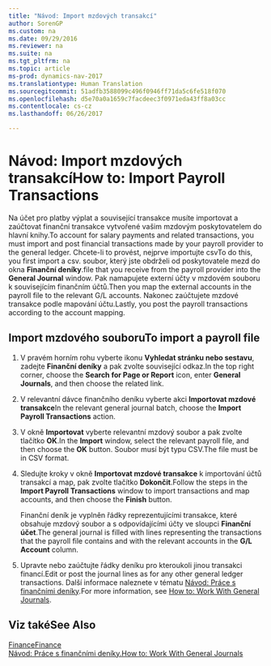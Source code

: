 ```yaml
---
title: "Návod: Import mzdových transakcí"
author: SorenGP
ms.custom: na
ms.date: 09/29/2016
ms.reviewer: na
ms.suite: na
ms.tgt_pltfrm: na
ms.topic: article
ms-prod: dynamics-nav-2017
ms.translationtype: Human Translation
ms.sourcegitcommit: 51adfb3588099c496f0946ff71da5c6fe518f070
ms.openlocfilehash: d5e70a0a1659c7facdeec3f0971eda43ff8a03cc
ms.contentlocale: cs-cz
ms.lasthandoff: 06/26/2017

---
```


# <a name="how-to-import-payroll-transactions"></a><span data-ttu-id="5b8db-102">Návod: Import mzdových transakcí</span><span class="sxs-lookup"><span data-stu-id="5b8db-102">How to: Import Payroll Transactions</span></span>
<span data-ttu-id="5b8db-103">Na účet pro platby výplat a související transakce musíte importovat a zaúčtovat finanční transakce vytvořené vašim mzdovým poskytovatelem do hlavní knihy.</span><span class="sxs-lookup"><span data-stu-id="5b8db-103">To account for salary payments and related transactions, you must import and post financial transactions made by your payroll provider to the general ledger.</span></span> <span data-ttu-id="5b8db-104">Chcete-li to provést, nejprve importujte csv</span><span class="sxs-lookup"><span data-stu-id="5b8db-104">To do this, you first import a csv.</span></span> <span data-ttu-id="5b8db-105">soubor, který jste obdrželi od poskytovatele mezd do okna **Finanční deníky**.</span><span class="sxs-lookup"><span data-stu-id="5b8db-105">file that you receive from the payroll provider into the **General Journal** window.</span></span> <span data-ttu-id="5b8db-106">Pak namapujete externí účty v mzdovém souboru k souvisejícím finančním účtů.</span><span class="sxs-lookup"><span data-stu-id="5b8db-106">Then you map the external accounts in the payroll file to the relevant G/L accounts.</span></span> <span data-ttu-id="5b8db-107">Nakonec zaúčtujete mzdové transakce podle mapování účtu.</span><span class="sxs-lookup"><span data-stu-id="5b8db-107">Lastly, you post the payroll transactions according to the account mapping.</span></span>

## <a name="to-import-a-payroll-file"></a><span data-ttu-id="5b8db-108">Import mzdového souboru</span><span class="sxs-lookup"><span data-stu-id="5b8db-108">To import a payroll file</span></span>
1. <span data-ttu-id="5b8db-109">V pravém horním rohu vyberte ikonu **Vyhledat stránku nebo sestavu**, zadejte **Finanční deníky** a pak zvolte související odkaz.</span><span class="sxs-lookup"><span data-stu-id="5b8db-109">In the top right corner, choose the **Search for Page or Report** icon, enter **General Journals**, and then choose the related link.</span></span>
2. <span data-ttu-id="5b8db-110">V relevantní dávce finančního deníku vyberte akci **Importovat mzdové transakce**</span><span class="sxs-lookup"><span data-stu-id="5b8db-110">In the relevant general journal batch, choose the **Import Payroll Transactions** action.</span></span>
3. <span data-ttu-id="5b8db-111">V okně **Importovat** vyberte relevantní mzdový soubor a pak zvolte tlačítko **OK**.</span><span class="sxs-lookup"><span data-stu-id="5b8db-111">In the **Import** window, select the relevant payroll file, and then choose the **OK** button.</span></span> <span data-ttu-id="5b8db-112">Soubor musí být typu CSV.</span><span class="sxs-lookup"><span data-stu-id="5b8db-112">The file must be in CSV format.</span></span> 
4. <span data-ttu-id="5b8db-113">Sledujte kroky v okně **Importovat mzdové transakce** k importování účtů transakcí a map, pak zvolte tlačítko **Dokončit**.</span><span class="sxs-lookup"><span data-stu-id="5b8db-113">Follow the steps in the **Import Payroll Transactions** window to import transactions and map accounts, and then choose the **Finish** button.</span></span>

    <span data-ttu-id="5b8db-114">Finanční deník je vyplněn řádky reprezentujícími transakce, které obsahuje mzdový soubor a s odpovídajícími účty ve sloupci **Finanční účet**.</span><span class="sxs-lookup"><span data-stu-id="5b8db-114">The general journal is filled with lines representing the transactions that the payroll file contains and with the relevant accounts in the **G/L Account** column.</span></span>
4. <span data-ttu-id="5b8db-115">Upravte nebo zaúčtujte řádky deníku pro kteroukoli jinou transakci financí.</span><span class="sxs-lookup"><span data-stu-id="5b8db-115">Edit or post the journal lines as for any other general ledger transactions.</span></span> <span data-ttu-id="5b8db-116">Další informace naleznete v tématu [Návod: Práce s finančními deníky](ui-work-general-journals.md).</span><span class="sxs-lookup"><span data-stu-id="5b8db-116">For more information, see [How to: Work With General Journals](ui-work-general-journals.md).</span></span>   

## <a name="see-also"></a><span data-ttu-id="5b8db-117">Viz také</span><span class="sxs-lookup"><span data-stu-id="5b8db-117">See Also</span></span>
[<span data-ttu-id="5b8db-118">Finance</span><span class="sxs-lookup"><span data-stu-id="5b8db-118">Finance</span></span>](finance-setup.md)  
[<span data-ttu-id="5b8db-119">Návod: Práce s finančními deníky.</span><span class="sxs-lookup"><span data-stu-id="5b8db-119">How to: Work With General Journals</span></span>](ui-work-general-journals.md)  


